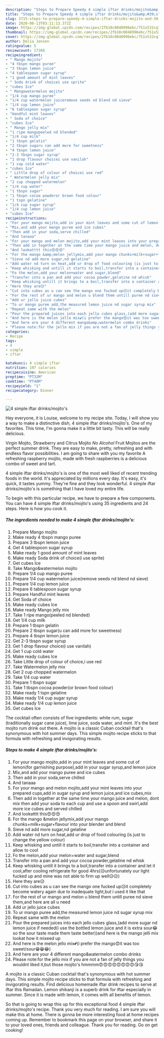 ```yaml
---
description: "Steps to Prepare Speedy 4 simple iftar drinks/mojito&amp;#39;s"
title: "Steps to Prepare Speedy 4 simple iftar drinks/mojito&amp;#39;s"
slug: 3715-steps-to-prepare-speedy-4-simple-iftar-drinks-mojito-and-39-s
date: 2020-06-13T03:11:13.372Z
image: https://img-global.cpcdn.com/recipes/2fb10c0848996ebc/751x532cq70/4-simple-iftar-drinksmojitos-recipe-main-photo.jpg
thumbnail: https://img-global.cpcdn.com/recipes/2fb10c0848996ebc/751x532cq70/4-simple-iftar-drinksmojitos-recipe-main-photo.jpg
cover: https://img-global.cpcdn.com/recipes/2fb10c0848996ebc/751x532cq70/4-simple-iftar-drinksmojitos-recipe-main-photo.jpg
author: Delia Jensen
ratingvalue: 5
reviewcount: 17260
recipeingredient:
- " Mango mojito"
- "4 tbspn mango puree"
- "3 tbspn lemon juice"
- "4 tablespoon sugar syrup"
- "1 good amount of mint leaves"
- " Soda drink of choicei use sprite"
- "cubes Ice"
- " Mangowatermelon mojito"
- "1/4 cup mango puree"
- "1/4 cup watermelon juiceremove seeds nd blend nd sieve"
- "1/4 cup lemon juice"
- "6 tablespoon sugar syrup"
- "Handful mint leaves"
- " Soda of choice"
- "cubes Ice"
- " Mango jelly mix"
- "1 ripe mangopeeled nd blended"
- "1/4 cup milk"
- "1 tbspn gelatin"
- "2 tbspn sugaru can add more for sweetness"
- "4 tbspn lemon juice"
- "2-3 tbspn sugar syrup"
- "1 drop flavour choicei use vanilah"
- "1 cup cold water"
- "cubes Ice"
- " Little drop of colour of choicei use red"
- " Watermelon jelly mix"
- "2 cup chopped watermelon"
- "1/4 cup water"
- "1 tbspn sugar"
- "1 tbspn cocoa powderor brown food colour"
- "1 tspn gelatine"
- "1/4 cup sugar syrup"
- "1/4 cup lemon juice"
- "cubes Ice"
recipeinstructions:
- "For your mango mojito,add in your mint leaves and some cut of lemon(for garnishing purpose),add in your sugar syrup,and lemon juice"
- "Mix,and add your mango puree and ice cubes"
- "Then add in your soda,serve chilled"
- "And tanaaa"
- "For your mango and melon mojito,add your mint leaves into your prepared cups,add in sugar syrup and lemon juice,and ice cubes,mix"
- "Then add in together at the same time your mango juice and melon, dont mix then add your soda to each cup and use a spoon and swirl,add more ice cubes and served chilled"
- "And lookatttt this😍😍😍"
- "For the mango &amp;melon jellymix,add your mango chunks+milk+sugar+flavour into your blender and blend"
- "Sieve nd add more sugar,nd gelatine"
- "Add water nd turn on heat,add ur drop of food colouring (is just to change the yellow colour)"
- "Keep whisking and untill it starts to boil,transfer into a container and allow to cool"
- "Fo the melon,add your melon+water and sugar,blend"
- "Transfer into a pan and add your cocoa powder,gelatine nd whisk"
- "Keep whisking untill it brings to a boil,transfer into a container and let it cool,after cooling refrigerate for good 4hrs(😥unfortunately our light fucked up and mine was not able to firm up well😥😥)"
- "Here they are😥"
- "Cut into cubes as u can see the mango one fucked up😥it completely become watery again due to inadequate light,but i used it like that"
- "For the rest of ur mango and melon u blend them untill puree nd sieve them,and here are all u need"
- "Add ur jello juice cubes"
- "To ur mango puree add,the measured lemon juice nd sugar syrup mix"
- "Repeat same with the melon"
- "Pour the prepared juices into each jello cubes glass,(add more sugar nd lemon juice if needed(i use the bottled lemon juice and it is extra sour😂so the sour taste made them taste better))and here is the mango jelli mix lookat how it mixeed up"
- "And here is the melon jello mix💕(i prefer the mango😍it was too sweet/sour😁😁😂)"
- "And here are your 4 different mango&amp;watermelon combo drinks"
- "Please note:for the jello mix if you are not a fan of jelly things you wouldnt liked it,but those mojito&#39;s hmmmm😍😍😍😍😍😍😍😍😘😘"
categories:
- Recipe
tags:
- 4
- simple
- iftar

katakunci: 4 simple iftar 
nutrition: 197 calories
recipecuisine: American
preptime: "PT32M"
cooktime: "PT48M"
recipeyield: "1"
recipecategory: Dinner

---
```



![4 simple iftar drinks/mojito&#39;s](https://img-global.cpcdn.com/recipes/2fb10c0848996ebc/751x532cq70/4-simple-iftar-drinksmojitos-recipe-main-photo.jpg)

Hey everyone, it is Louise, welcome to my recipe site. Today, I will show you a way to make a distinctive dish, 4 simple iftar drinks/mojito&#39;s. One of my favorites. This time, I'm gonna make it a little bit tasty. This will be really delicious.

Virgin Mojito, Strawberry and Citrus Mojito *No Alcohol* Fruit Mojitos are the perfect summer drink. They are easy to make, pretty, refreshing and with endless flavor possibilities. I am going to share with you my favorite A refreshing raspberry mojito, made with fresh raspberries is a delicious combo of sweet and tart.

4 simple iftar drinks/mojito&#39;s is one of the most well liked of recent trending foods in the world. It's appreciated by millions every day. It's easy, it's quick, it tastes yummy. They're fine and they look wonderful. 4 simple iftar drinks/mojito&#39;s is something that I have loved my entire life.


To begin with this particular recipe, we have to prepare a few components. You can have 4 simple iftar drinks/mojito&#39;s using 35 ingredients and 24 steps. Here is how you cook it.

<!--inarticleads1-->

##### The ingredients needed to make 4 simple iftar drinks/mojito&#39;s:

1. Prepare  Mango mojito
1. Make ready 4 tbspn mango puree
1. Prepare 3 tbspn lemon juice
1. Get 4 tablespoon sugar syrup
1. Make ready 1 good amount of mint leaves
1. Make ready  Soda drink of choice(i use sprite)
1. Get cubes Ice
1. Take  Mango&amp;watermelon mojito
1. Prepare 1/4 cup mango puree
1. Prepare 1/4 cup watermelon juice(remove seeds nd blend nd sieve)
1. Prepare 1/4 cup lemon juice
1. Prepare 6 tablespoon sugar syrup
1. Prepare Handful mint leaves
1. Get  Soda of choice
1. Make ready cubes Ice
1. Make ready  Mango jelly mix
1. Take 1 ripe mango(peeled nd blended)
1. Get 1/4 cup milk
1. Prepare 1 tbspn gelatin
1. Prepare 2 tbspn sugar(u can add more for sweetness)
1. Prepare 4 tbspn lemon juice
1. Get 2-3 tbspn sugar syrup
1. Get 1 drop flavour choice(i use vanilah)
1. Get 1 cup cold water
1. Make ready cubes Ice
1. Take  Little drop of colour of choice,i use red
1. Take  Watermelon jelly mix
1. Get 2 cup chopped watermelon
1. Take 1/4 cup water
1. Prepare 1 tbspn sugar
1. Take 1 tbspn cocoa powder(or brown food colour)
1. Make ready 1 tspn gelatine
1. Make ready 1/4 cup sugar syrup
1. Make ready 1/4 cup lemon juice
1. Get cubes Ice


The cocktail often consists of five ingredients: white rum, sugar (traditionally sugar cane juice), lime juice, soda water, and mint. It&#39;s the best mojito rum drink out there. A mojito is a classic Cuban cocktail that&#39;s synonymous with hot summer days. This simple mojito recipe sticks to that formula with refreshing and invigorating results. 

<!--inarticleads2-->

##### Steps to make 4 simple iftar drinks/mojito&#39;s:

1. For your mango mojito,add in your mint leaves and some cut of lemon(for garnishing purpose),add in your sugar syrup,and lemon juice
1. Mix,and add your mango puree and ice cubes
1. Then add in your soda,serve chilled
1. And tanaaa
1. For your mango and melon mojito,add your mint leaves into your prepared cups,add in sugar syrup and lemon juice,and ice cubes,mix
1. Then add in together at the same time your mango juice and melon, dont mix then add your soda to each cup and use a spoon and swirl,add more ice cubes and served chilled
1. And lookatttt this😍😍😍
1. For the mango &amp;melon jellymix,add your mango chunks+milk+sugar+flavour into your blender and blend
1. Sieve nd add more sugar,nd gelatine
1. Add water nd turn on heat,add ur drop of food colouring (is just to change the yellow colour)
1. Keep whisking and untill it starts to boil,transfer into a container and allow to cool
1. Fo the melon,add your melon+water and sugar,blend
1. Transfer into a pan and add your cocoa powder,gelatine nd whisk
1. Keep whisking untill it brings to a boil,transfer into a container and let it cool,after cooling refrigerate for good 4hrs(😥unfortunately our light fucked up and mine was not able to firm up well😥😥)
1. Here they are😥
1. Cut into cubes as u can see the mango one fucked up😥it completely become watery again due to inadequate light,but i used it like that
1. For the rest of ur mango and melon u blend them untill puree nd sieve them,and here are all u need
1. Add ur jello juice cubes
1. To ur mango puree add,the measured lemon juice nd sugar syrup mix
1. Repeat same with the melon
1. Pour the prepared juices into each jello cubes glass,(add more sugar nd lemon juice if needed(i use the bottled lemon juice and it is extra sour😂so the sour taste made them taste better))and here is the mango jelli mix lookat how it mixeed up
1. And here is the melon jello mix💕(i prefer the mango😍it was too sweet/sour😁😁😂)
1. And here are your 4 different mango&amp;watermelon combo drinks
1. Please note:for the jello mix if you are not a fan of jelly things you wouldnt liked it,but those mojito&#39;s hmmmm😍😍😍😍😍😍😍😍😘😘


A mojito is a classic Cuban cocktail that&#39;s synonymous with hot summer days. This simple mojito recipe sticks to that formula with refreshing and invigorating results. Find delicious homemade iftar drink recipes to serve at iftar this Ramadan. Lemon shikanji is a superb drink for iftar especially in summer. Since it is made with lemon, it comes with all benefits of lemon. 

So that is going to wrap this up for this exceptional food 4 simple iftar drinks/mojito&#39;s recipe. Thank you very much for reading. I am sure you will make this at home. There is gonna be more interesting food at home recipes coming up. Remember to bookmark this page on your browser, and share it to your loved ones, friends and colleague. Thank you for reading. Go on get cooking!
